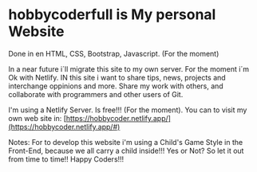 # hobbycoderfull is My personal Website
Done in en HTML, CSS, Bootstrap, Javascript. (For the moment) 

In a near future i´ll migrate this site to my own server. For the moment i´m Ok with Netlify. IN this site i want to share tips, news, projects and interchange oppinions and more. Share my work with others, and collaborate with programmers and other users of Git.

I'm using a Netlify Server. Is free!!! (For the moment).
You can to visit my own web site in: [https://hobbycoder.netlify.app/](https://hobbycoder.netlify.app/#)

Notes: For to develop this website i'm using a Child's Game Style in the Front-End, because we all carry a child inside!!! Yes or Not? So let it out from time to time!! Happy Coders!!!






